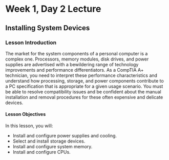 # Week 1, Day 2 Lecture
## Installing System Devices

### Lesson Introduction

The market for the system components of a personal computer is a complex one. Processors, memory modules, disk drives, and power supplies are advertised with a bewildering range of technology improvements and performance differentiators. As a CompTIA A+ technician, you need to interpret these performance characteristics and understand how processing, storage, and power components contribute to a PC specification that is appropriate for a given usage scenario. You must be able to resolve compatibility issues and be confident about the manual installation and removal procedures for these often expensive and delicate devices.

#### Lesson Objectives

In this lesson, you will:
* Install and configure power supplies and cooling.
* Select and install storage devices.
* Install and configure system memory.
* Install and configure CPUs.

